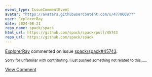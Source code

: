 ```yaml
---
event_type: IssueCommentEvent
avatar: "https://avatars.githubusercontent.com/u/47706097?"
user: ExplorerRay
date: 2024-08-21
repo_name: spack/spack
html_url: https://github.com/spack/spack/pull/45743
repo_url: https://github.com/spack/spack
---
```


<a href='https://github.com/ExplorerRay' target='_blank'>ExplorerRay</a> commented on issue <a href='https://github.com/spack/spack/pull/45743' target='_blank'>spack/spack#45743</a>.

<small>Sorry for unfamiliar with contributing, I just pushed something not related to this......</small>

<a href='https://github.com/spack/spack/pull/45743' target='_blank'>View Comment</a>